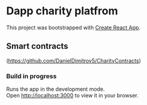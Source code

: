 # Dapp charity platfrom

This project was bootstrapped with [Create React App](https://github.com/facebook/create-react-app).

## Smart contracts

(https://github.com/DanielDimitrov5/CharityContracts)

### Build in progress

Runs the app in the development mode.\
Open [http://localhost:3000](http://localhost:3000) to view it in your browser.
